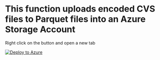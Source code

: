 # This function uploads encoded CVS files to Parquet files into an Azure Storage Account


Right click on the button and open a new tab

[![Deploy to Azure](https://aka.ms/deploytoazurebutton)](https://portal.azure.com/#create/Microsoft.Template/uri/https%3A%2F%2Fraw.githubusercontent.com%2FMarchingBug%2FCsvToParquetFunction%2Fmaster%2Fscripts%2Fazure-deploy.json)
